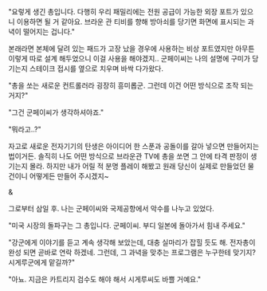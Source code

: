 "요렇게 생긴 총입니다. 다행히 우리 패밀리에는 전원 공급이 가능한 외장 포트가 있으니 이용하면 될 거 같아요. 브라운 관 티비를 향해 방아쇠를 당기면 화면에 표시되는 과녁이 떨어지는 겁니다."

본래라면 본체에 달려 있는 패드가 고장 났을 경우에 사용하는 비상 포트였지만 아무튼 이렇게 따로 설계 해두었으니 이걸 사용을 해야겠지.. 군페이씨는 나의 설명에 구미가 당기는지 스테이크 접시를 옆으로 치우며 바싹 다가왔다.

"총을 쏘는 새로운 컨트롤러라 굉장히 흥미롭군. 그런데 이건 어떤 방식으로 조작 되는 거지?"

"그건 군페이씨가 생각하셔야죠."

"뭐라고..?"

자고로 새로운 전자기기의 탄생은 아이디어 한 스푼과 공돌이를 갈아 넣으면 만들어지는 법이거든. 솔직히 나도 어떤 방식으로 브라운관 TV에 총을 쏘면 그 안에 타격 판정이 생기는지 몰라. 하지만 내가 어릴 적 분명 플레이 해봤고 원래 당신이 실제로 만들었던 물건이니 어떻게든 만들어 주시겠지~

&

그로부터 삼일 후. 나는 군페이씨와 국제공항에서 악수를 나누고 있었다.

"미국 시장의 돌파구는 그 총입니다. 군페이씨. 부디 일본에 돌아가서 힘내 주세요."

"강군에게 이야기를 듣고 계속 생각해 보았는데, 대충 실마리가 잡힐 듯도 해. 전자총이 완성 되면 곧바로 연락 하겠네. 그런데, 그 과녁을 맞추는 프로그램은 누구한테 맞기지? 시게루군에게 맡길까?"

"아뇨. 지금은 카트리지 검수도 해야 해서 시게루씨도 바쁠 거예요."
